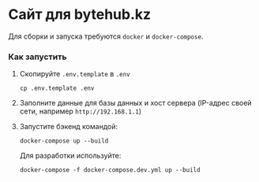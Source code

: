 # Сайт для bytehub.kz

Для сборки и запуска требуются `docker` и `docker-compose`.

### Как запустить

1. Скопируйте `.env.template` в `.env`

   ```shell
   cp .env.template .env
   ```

2. Заполните данные для базы данных и хост сервера (IP-адрес своей сети, например `http://192.168.1.1`)

3. Запустите бэкенд командой:

   ```shell
   docker-compose up --build
   ```

   Для разработки используйте:

   ```shell
   docker-compose -f docker-compose.dev.yml up --build
   ```
